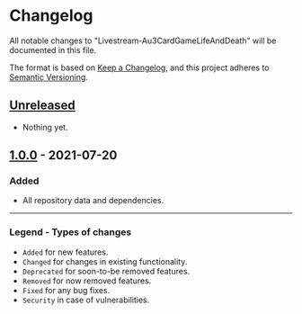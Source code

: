 # Changelog

All notable changes to "Livestream-Au3CardGameLifeAndDeath" will be documented in this file.

The format is based on [Keep a Changelog](https://keepachangelog.com/en/1.0.0/),
and this project adheres to [Semantic Versioning](https://semver.org/spec/v2.0.0.html).

## [Unreleased]

- Nothing yet.

## [1.0.0] - 2021-07-20

### Added

- All repository data and dependencies.

[unreleased]: https://github.com/Sven-Seyfert/Livestream-Au3CardGameLifeAndDeath/compare/v1.0.0...HEAD
[1.0.0]: https://github.com/Sven-Seyfert/Livestream-Au3CardGameLifeAndDeath/releases/tag/v1.0.0

---

### Legend - Types of changes
- `Added` for new features.
- `Changed` for changes in existing functionality.
- `Deprecated` for soon-to-be removed features.
- `Removed` for now removed features.
- `Fixed` for any bug fixes.
- `Security` in case of vulnerabilities.
